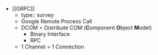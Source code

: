 - [[GRPC]]
	- type:: survey
	- Google Remote Process Call
	- DCOM = Distribute COM (**C**omponent **O**bject **M**odel)
		- Binary Interface
		- RPC
	- 1 Channel = 1 Connection